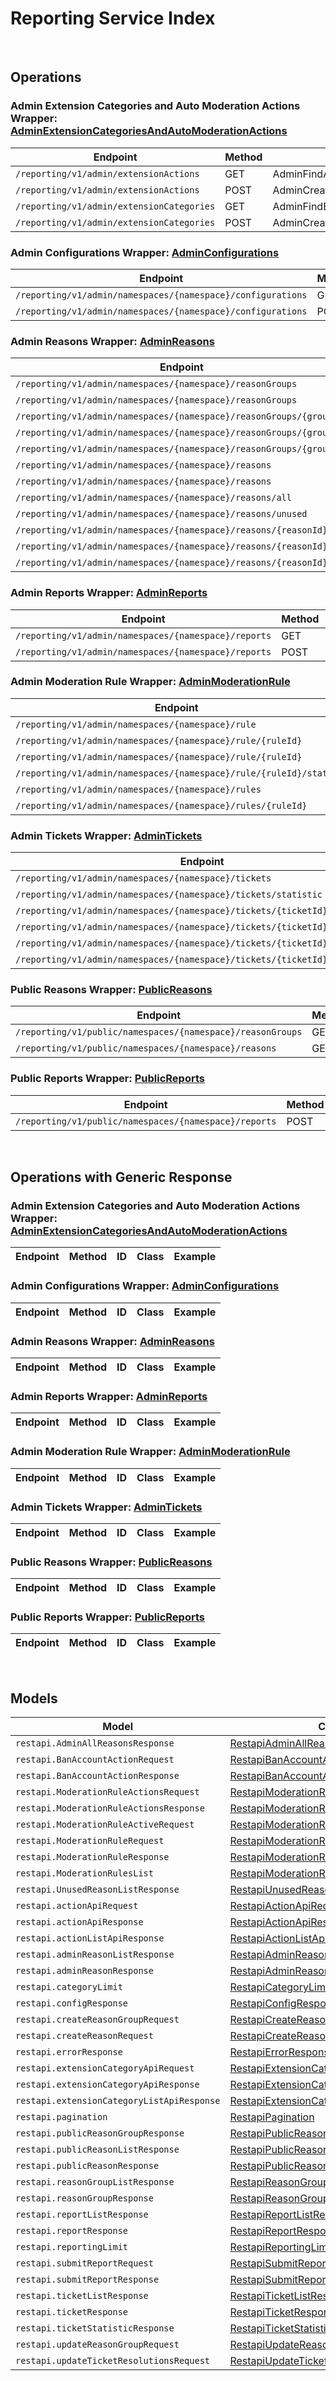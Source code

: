 # Reporting Service Index

&nbsp;

## Operations

### Admin Extension Categories and Auto Moderation Actions Wrapper:  [AdminExtensionCategoriesAndAutoModerationActions](../../AccelByte.Sdk/Api/Reporting/Wrapper/AdminExtensionCategoriesAndAutoModerationActions.cs)
| Endpoint | Method | ID | Class | Example |
|---|---|---|---|---|
| `/reporting/v1/admin/extensionActions` | GET | AdminFindActionList | [AdminFindActionList](../../AccelByte.Sdk/Api/Reporting/Operation/AdminExtensionCategoriesAndAutoModerationActions/AdminFindActionList.cs) | [AdminFindActionList](../../samples/AccelByte.Sdk.Sample.Cli/ApiCommand/Reporting/AdminExtensionCategoriesAndAutoModerationActions/AdminFindActionList.cs) |
| `/reporting/v1/admin/extensionActions` | POST | AdminCreateModAction | [AdminCreateModAction](../../AccelByte.Sdk/Api/Reporting/Operation/AdminExtensionCategoriesAndAutoModerationActions/AdminCreateModAction.cs) | [AdminCreateModAction](../../samples/AccelByte.Sdk.Sample.Cli/ApiCommand/Reporting/AdminExtensionCategoriesAndAutoModerationActions/AdminCreateModAction.cs) |
| `/reporting/v1/admin/extensionCategories` | GET | AdminFindExtensionCategoryList | [AdminFindExtensionCategoryList](../../AccelByte.Sdk/Api/Reporting/Operation/AdminExtensionCategoriesAndAutoModerationActions/AdminFindExtensionCategoryList.cs) | [AdminFindExtensionCategoryList](../../samples/AccelByte.Sdk.Sample.Cli/ApiCommand/Reporting/AdminExtensionCategoriesAndAutoModerationActions/AdminFindExtensionCategoryList.cs) |
| `/reporting/v1/admin/extensionCategories` | POST | AdminCreateExtensionCategory | [AdminCreateExtensionCategory](../../AccelByte.Sdk/Api/Reporting/Operation/AdminExtensionCategoriesAndAutoModerationActions/AdminCreateExtensionCategory.cs) | [AdminCreateExtensionCategory](../../samples/AccelByte.Sdk.Sample.Cli/ApiCommand/Reporting/AdminExtensionCategoriesAndAutoModerationActions/AdminCreateExtensionCategory.cs) |

### Admin Configurations Wrapper:  [AdminConfigurations](../../AccelByte.Sdk/Api/Reporting/Wrapper/AdminConfigurations.cs)
| Endpoint | Method | ID | Class | Example |
|---|---|---|---|---|
| `/reporting/v1/admin/namespaces/{namespace}/configurations` | GET | Get | [Get](../../AccelByte.Sdk/Api/Reporting/Operation/AdminConfigurations/Get.cs) | [Get](../../samples/AccelByte.Sdk.Sample.Cli/ApiCommand/Reporting/AdminConfigurations/Get.cs) |
| `/reporting/v1/admin/namespaces/{namespace}/configurations` | POST | Upsert | [Upsert](../../AccelByte.Sdk/Api/Reporting/Operation/AdminConfigurations/Upsert.cs) | [Upsert](../../samples/AccelByte.Sdk.Sample.Cli/ApiCommand/Reporting/AdminConfigurations/Upsert.cs) |

### Admin Reasons Wrapper:  [AdminReasons](../../AccelByte.Sdk/Api/Reporting/Wrapper/AdminReasons.cs)
| Endpoint | Method | ID | Class | Example |
|---|---|---|---|---|
| `/reporting/v1/admin/namespaces/{namespace}/reasonGroups` | GET | AdminListReasonGroups | [AdminListReasonGroups](../../AccelByte.Sdk/Api/Reporting/Operation/AdminReasons/AdminListReasonGroups.cs) | [AdminListReasonGroups](../../samples/AccelByte.Sdk.Sample.Cli/ApiCommand/Reporting/AdminReasons/AdminListReasonGroups.cs) |
| `/reporting/v1/admin/namespaces/{namespace}/reasonGroups` | POST | CreateReasonGroup | [CreateReasonGroup](../../AccelByte.Sdk/Api/Reporting/Operation/AdminReasons/CreateReasonGroup.cs) | [CreateReasonGroup](../../samples/AccelByte.Sdk.Sample.Cli/ApiCommand/Reporting/AdminReasons/CreateReasonGroup.cs) |
| `/reporting/v1/admin/namespaces/{namespace}/reasonGroups/{groupId}` | GET | GetReasonGroup | [GetReasonGroup](../../AccelByte.Sdk/Api/Reporting/Operation/AdminReasons/GetReasonGroup.cs) | [GetReasonGroup](../../samples/AccelByte.Sdk.Sample.Cli/ApiCommand/Reporting/AdminReasons/GetReasonGroup.cs) |
| `/reporting/v1/admin/namespaces/{namespace}/reasonGroups/{groupId}` | DELETE | DeleteReasonGroup | [DeleteReasonGroup](../../AccelByte.Sdk/Api/Reporting/Operation/AdminReasons/DeleteReasonGroup.cs) | [DeleteReasonGroup](../../samples/AccelByte.Sdk.Sample.Cli/ApiCommand/Reporting/AdminReasons/DeleteReasonGroup.cs) |
| `/reporting/v1/admin/namespaces/{namespace}/reasonGroups/{groupId}` | PATCH | UpdateReasonGroup | [UpdateReasonGroup](../../AccelByte.Sdk/Api/Reporting/Operation/AdminReasons/UpdateReasonGroup.cs) | [UpdateReasonGroup](../../samples/AccelByte.Sdk.Sample.Cli/ApiCommand/Reporting/AdminReasons/UpdateReasonGroup.cs) |
| `/reporting/v1/admin/namespaces/{namespace}/reasons` | GET | AdminGetReasons | [AdminGetReasons](../../AccelByte.Sdk/Api/Reporting/Operation/AdminReasons/AdminGetReasons.cs) | [AdminGetReasons](../../samples/AccelByte.Sdk.Sample.Cli/ApiCommand/Reporting/AdminReasons/AdminGetReasons.cs) |
| `/reporting/v1/admin/namespaces/{namespace}/reasons` | POST | CreateReason | [CreateReason](../../AccelByte.Sdk/Api/Reporting/Operation/AdminReasons/CreateReason.cs) | [CreateReason](../../samples/AccelByte.Sdk.Sample.Cli/ApiCommand/Reporting/AdminReasons/CreateReason.cs) |
| `/reporting/v1/admin/namespaces/{namespace}/reasons/all` | GET | AdminGetAllReasons | [AdminGetAllReasons](../../AccelByte.Sdk/Api/Reporting/Operation/AdminReasons/AdminGetAllReasons.cs) | [AdminGetAllReasons](../../samples/AccelByte.Sdk.Sample.Cli/ApiCommand/Reporting/AdminReasons/AdminGetAllReasons.cs) |
| `/reporting/v1/admin/namespaces/{namespace}/reasons/unused` | GET | AdminGetUnusedReasons | [AdminGetUnusedReasons](../../AccelByte.Sdk/Api/Reporting/Operation/AdminReasons/AdminGetUnusedReasons.cs) | [AdminGetUnusedReasons](../../samples/AccelByte.Sdk.Sample.Cli/ApiCommand/Reporting/AdminReasons/AdminGetUnusedReasons.cs) |
| `/reporting/v1/admin/namespaces/{namespace}/reasons/{reasonId}` | GET | AdminGetReason | [AdminGetReason](../../AccelByte.Sdk/Api/Reporting/Operation/AdminReasons/AdminGetReason.cs) | [AdminGetReason](../../samples/AccelByte.Sdk.Sample.Cli/ApiCommand/Reporting/AdminReasons/AdminGetReason.cs) |
| `/reporting/v1/admin/namespaces/{namespace}/reasons/{reasonId}` | DELETE | DeleteReason | [DeleteReason](../../AccelByte.Sdk/Api/Reporting/Operation/AdminReasons/DeleteReason.cs) | [DeleteReason](../../samples/AccelByte.Sdk.Sample.Cli/ApiCommand/Reporting/AdminReasons/DeleteReason.cs) |
| `/reporting/v1/admin/namespaces/{namespace}/reasons/{reasonId}` | PATCH | UpdateReason | [UpdateReason](../../AccelByte.Sdk/Api/Reporting/Operation/AdminReasons/UpdateReason.cs) | [UpdateReason](../../samples/AccelByte.Sdk.Sample.Cli/ApiCommand/Reporting/AdminReasons/UpdateReason.cs) |

### Admin Reports Wrapper:  [AdminReports](../../AccelByte.Sdk/Api/Reporting/Wrapper/AdminReports.cs)
| Endpoint | Method | ID | Class | Example |
|---|---|---|---|---|
| `/reporting/v1/admin/namespaces/{namespace}/reports` | GET | ListReports | [ListReports](../../AccelByte.Sdk/Api/Reporting/Operation/AdminReports/ListReports.cs) | [ListReports](../../samples/AccelByte.Sdk.Sample.Cli/ApiCommand/Reporting/AdminReports/ListReports.cs) |
| `/reporting/v1/admin/namespaces/{namespace}/reports` | POST | AdminSubmitReport | [AdminSubmitReport](../../AccelByte.Sdk/Api/Reporting/Operation/AdminReports/AdminSubmitReport.cs) | [AdminSubmitReport](../../samples/AccelByte.Sdk.Sample.Cli/ApiCommand/Reporting/AdminReports/AdminSubmitReport.cs) |

### Admin Moderation Rule Wrapper:  [AdminModerationRule](../../AccelByte.Sdk/Api/Reporting/Wrapper/AdminModerationRule.cs)
| Endpoint | Method | ID | Class | Example |
|---|---|---|---|---|
| `/reporting/v1/admin/namespaces/{namespace}/rule` | POST | CreateModerationRule | [CreateModerationRule](../../AccelByte.Sdk/Api/Reporting/Operation/AdminModerationRule/CreateModerationRule.cs) | [CreateModerationRule](../../samples/AccelByte.Sdk.Sample.Cli/ApiCommand/Reporting/AdminModerationRule/CreateModerationRule.cs) |
| `/reporting/v1/admin/namespaces/{namespace}/rule/{ruleId}` | PUT | UpdateModerationRule | [UpdateModerationRule](../../AccelByte.Sdk/Api/Reporting/Operation/AdminModerationRule/UpdateModerationRule.cs) | [UpdateModerationRule](../../samples/AccelByte.Sdk.Sample.Cli/ApiCommand/Reporting/AdminModerationRule/UpdateModerationRule.cs) |
| `/reporting/v1/admin/namespaces/{namespace}/rule/{ruleId}` | DELETE | DeleteModerationRule | [DeleteModerationRule](../../AccelByte.Sdk/Api/Reporting/Operation/AdminModerationRule/DeleteModerationRule.cs) | [DeleteModerationRule](../../samples/AccelByte.Sdk.Sample.Cli/ApiCommand/Reporting/AdminModerationRule/DeleteModerationRule.cs) |
| `/reporting/v1/admin/namespaces/{namespace}/rule/{ruleId}/status` | PUT | UpdateModerationRuleStatus | [UpdateModerationRuleStatus](../../AccelByte.Sdk/Api/Reporting/Operation/AdminModerationRule/UpdateModerationRuleStatus.cs) | [UpdateModerationRuleStatus](../../samples/AccelByte.Sdk.Sample.Cli/ApiCommand/Reporting/AdminModerationRule/UpdateModerationRuleStatus.cs) |
| `/reporting/v1/admin/namespaces/{namespace}/rules` | GET | GetModerationRules | [GetModerationRules](../../AccelByte.Sdk/Api/Reporting/Operation/AdminModerationRule/GetModerationRules.cs) | [GetModerationRules](../../samples/AccelByte.Sdk.Sample.Cli/ApiCommand/Reporting/AdminModerationRule/GetModerationRules.cs) |
| `/reporting/v1/admin/namespaces/{namespace}/rules/{ruleId}` | GET | GetModerationRuleDetails | [GetModerationRuleDetails](../../AccelByte.Sdk/Api/Reporting/Operation/AdminModerationRule/GetModerationRuleDetails.cs) | [GetModerationRuleDetails](../../samples/AccelByte.Sdk.Sample.Cli/ApiCommand/Reporting/AdminModerationRule/GetModerationRuleDetails.cs) |

### Admin Tickets Wrapper:  [AdminTickets](../../AccelByte.Sdk/Api/Reporting/Wrapper/AdminTickets.cs)
| Endpoint | Method | ID | Class | Example |
|---|---|---|---|---|
| `/reporting/v1/admin/namespaces/{namespace}/tickets` | GET | ListTickets | [ListTickets](../../AccelByte.Sdk/Api/Reporting/Operation/AdminTickets/ListTickets.cs) | [ListTickets](../../samples/AccelByte.Sdk.Sample.Cli/ApiCommand/Reporting/AdminTickets/ListTickets.cs) |
| `/reporting/v1/admin/namespaces/{namespace}/tickets/statistic` | GET | TicketStatistic | [TicketStatistic](../../AccelByte.Sdk/Api/Reporting/Operation/AdminTickets/TicketStatistic.cs) | [TicketStatistic](../../samples/AccelByte.Sdk.Sample.Cli/ApiCommand/Reporting/AdminTickets/TicketStatistic.cs) |
| `/reporting/v1/admin/namespaces/{namespace}/tickets/{ticketId}` | GET | GetTicketDetail | [GetTicketDetail](../../AccelByte.Sdk/Api/Reporting/Operation/AdminTickets/GetTicketDetail.cs) | [GetTicketDetail](../../samples/AccelByte.Sdk.Sample.Cli/ApiCommand/Reporting/AdminTickets/GetTicketDetail.cs) |
| `/reporting/v1/admin/namespaces/{namespace}/tickets/{ticketId}` | DELETE | DeleteTicket | [DeleteTicket](../../AccelByte.Sdk/Api/Reporting/Operation/AdminTickets/DeleteTicket.cs) | [DeleteTicket](../../samples/AccelByte.Sdk.Sample.Cli/ApiCommand/Reporting/AdminTickets/DeleteTicket.cs) |
| `/reporting/v1/admin/namespaces/{namespace}/tickets/{ticketId}/reports` | GET | GetReportsByTicket | [GetReportsByTicket](../../AccelByte.Sdk/Api/Reporting/Operation/AdminTickets/GetReportsByTicket.cs) | [GetReportsByTicket](../../samples/AccelByte.Sdk.Sample.Cli/ApiCommand/Reporting/AdminTickets/GetReportsByTicket.cs) |
| `/reporting/v1/admin/namespaces/{namespace}/tickets/{ticketId}/resolutions` | POST | UpdateTicketResolutions | [UpdateTicketResolutions](../../AccelByte.Sdk/Api/Reporting/Operation/AdminTickets/UpdateTicketResolutions.cs) | [UpdateTicketResolutions](../../samples/AccelByte.Sdk.Sample.Cli/ApiCommand/Reporting/AdminTickets/UpdateTicketResolutions.cs) |

### Public Reasons Wrapper:  [PublicReasons](../../AccelByte.Sdk/Api/Reporting/Wrapper/PublicReasons.cs)
| Endpoint | Method | ID | Class | Example |
|---|---|---|---|---|
| `/reporting/v1/public/namespaces/{namespace}/reasonGroups` | GET | PublicListReasonGroups | [PublicListReasonGroups](../../AccelByte.Sdk/Api/Reporting/Operation/PublicReasons/PublicListReasonGroups.cs) | [PublicListReasonGroups](../../samples/AccelByte.Sdk.Sample.Cli/ApiCommand/Reporting/PublicReasons/PublicListReasonGroups.cs) |
| `/reporting/v1/public/namespaces/{namespace}/reasons` | GET | PublicGetReasons | [PublicGetReasons](../../AccelByte.Sdk/Api/Reporting/Operation/PublicReasons/PublicGetReasons.cs) | [PublicGetReasons](../../samples/AccelByte.Sdk.Sample.Cli/ApiCommand/Reporting/PublicReasons/PublicGetReasons.cs) |

### Public Reports Wrapper:  [PublicReports](../../AccelByte.Sdk/Api/Reporting/Wrapper/PublicReports.cs)
| Endpoint | Method | ID | Class | Example |
|---|---|---|---|---|
| `/reporting/v1/public/namespaces/{namespace}/reports` | POST | SubmitReport | [SubmitReport](../../AccelByte.Sdk/Api/Reporting/Operation/PublicReports/SubmitReport.cs) | [SubmitReport](../../samples/AccelByte.Sdk.Sample.Cli/ApiCommand/Reporting/PublicReports/SubmitReport.cs) |


&nbsp;

## Operations with Generic Response

### Admin Extension Categories and Auto Moderation Actions Wrapper:  [AdminExtensionCategoriesAndAutoModerationActions](../../AccelByte.Sdk/Api/Reporting/Wrapper/AdminExtensionCategoriesAndAutoModerationActions.cs)
| Endpoint | Method | ID | Class | Example |
|---|---|---|---|---|

### Admin Configurations Wrapper:  [AdminConfigurations](../../AccelByte.Sdk/Api/Reporting/Wrapper/AdminConfigurations.cs)
| Endpoint | Method | ID | Class | Example |
|---|---|---|---|---|

### Admin Reasons Wrapper:  [AdminReasons](../../AccelByte.Sdk/Api/Reporting/Wrapper/AdminReasons.cs)
| Endpoint | Method | ID | Class | Example |
|---|---|---|---|---|

### Admin Reports Wrapper:  [AdminReports](../../AccelByte.Sdk/Api/Reporting/Wrapper/AdminReports.cs)
| Endpoint | Method | ID | Class | Example |
|---|---|---|---|---|

### Admin Moderation Rule Wrapper:  [AdminModerationRule](../../AccelByte.Sdk/Api/Reporting/Wrapper/AdminModerationRule.cs)
| Endpoint | Method | ID | Class | Example |
|---|---|---|---|---|

### Admin Tickets Wrapper:  [AdminTickets](../../AccelByte.Sdk/Api/Reporting/Wrapper/AdminTickets.cs)
| Endpoint | Method | ID | Class | Example |
|---|---|---|---|---|

### Public Reasons Wrapper:  [PublicReasons](../../AccelByte.Sdk/Api/Reporting/Wrapper/PublicReasons.cs)
| Endpoint | Method | ID | Class | Example |
|---|---|---|---|---|

### Public Reports Wrapper:  [PublicReports](../../AccelByte.Sdk/Api/Reporting/Wrapper/PublicReports.cs)
| Endpoint | Method | ID | Class | Example |
|---|---|---|---|---|


&nbsp;

## Models

| Model | Class |
|---|---|
| `restapi.AdminAllReasonsResponse` | [RestapiAdminAllReasonsResponse](../../AccelByte.Sdk/Api/Reporting/Model/RestapiAdminAllReasonsResponse.cs) |
| `restapi.BanAccountActionRequest` | [RestapiBanAccountActionRequest](../../AccelByte.Sdk/Api/Reporting/Model/RestapiBanAccountActionRequest.cs) |
| `restapi.BanAccountActionResponse` | [RestapiBanAccountActionResponse](../../AccelByte.Sdk/Api/Reporting/Model/RestapiBanAccountActionResponse.cs) |
| `restapi.ModerationRuleActionsRequest` | [RestapiModerationRuleActionsRequest](../../AccelByte.Sdk/Api/Reporting/Model/RestapiModerationRuleActionsRequest.cs) |
| `restapi.ModerationRuleActionsResponse` | [RestapiModerationRuleActionsResponse](../../AccelByte.Sdk/Api/Reporting/Model/RestapiModerationRuleActionsResponse.cs) |
| `restapi.ModerationRuleActiveRequest` | [RestapiModerationRuleActiveRequest](../../AccelByte.Sdk/Api/Reporting/Model/RestapiModerationRuleActiveRequest.cs) |
| `restapi.ModerationRuleRequest` | [RestapiModerationRuleRequest](../../AccelByte.Sdk/Api/Reporting/Model/RestapiModerationRuleRequest.cs) |
| `restapi.ModerationRuleResponse` | [RestapiModerationRuleResponse](../../AccelByte.Sdk/Api/Reporting/Model/RestapiModerationRuleResponse.cs) |
| `restapi.ModerationRulesList` | [RestapiModerationRulesList](../../AccelByte.Sdk/Api/Reporting/Model/RestapiModerationRulesList.cs) |
| `restapi.UnusedReasonListResponse` | [RestapiUnusedReasonListResponse](../../AccelByte.Sdk/Api/Reporting/Model/RestapiUnusedReasonListResponse.cs) |
| `restapi.actionApiRequest` | [RestapiActionApiRequest](../../AccelByte.Sdk/Api/Reporting/Model/RestapiActionApiRequest.cs) |
| `restapi.actionApiResponse` | [RestapiActionApiResponse](../../AccelByte.Sdk/Api/Reporting/Model/RestapiActionApiResponse.cs) |
| `restapi.actionListApiResponse` | [RestapiActionListApiResponse](../../AccelByte.Sdk/Api/Reporting/Model/RestapiActionListApiResponse.cs) |
| `restapi.adminReasonListResponse` | [RestapiAdminReasonListResponse](../../AccelByte.Sdk/Api/Reporting/Model/RestapiAdminReasonListResponse.cs) |
| `restapi.adminReasonResponse` | [RestapiAdminReasonResponse](../../AccelByte.Sdk/Api/Reporting/Model/RestapiAdminReasonResponse.cs) |
| `restapi.categoryLimit` | [RestapiCategoryLimit](../../AccelByte.Sdk/Api/Reporting/Model/RestapiCategoryLimit.cs) |
| `restapi.configResponse` | [RestapiConfigResponse](../../AccelByte.Sdk/Api/Reporting/Model/RestapiConfigResponse.cs) |
| `restapi.createReasonGroupRequest` | [RestapiCreateReasonGroupRequest](../../AccelByte.Sdk/Api/Reporting/Model/RestapiCreateReasonGroupRequest.cs) |
| `restapi.createReasonRequest` | [RestapiCreateReasonRequest](../../AccelByte.Sdk/Api/Reporting/Model/RestapiCreateReasonRequest.cs) |
| `restapi.errorResponse` | [RestapiErrorResponse](../../AccelByte.Sdk/Api/Reporting/Model/RestapiErrorResponse.cs) |
| `restapi.extensionCategoryApiRequest` | [RestapiExtensionCategoryApiRequest](../../AccelByte.Sdk/Api/Reporting/Model/RestapiExtensionCategoryApiRequest.cs) |
| `restapi.extensionCategoryApiResponse` | [RestapiExtensionCategoryApiResponse](../../AccelByte.Sdk/Api/Reporting/Model/RestapiExtensionCategoryApiResponse.cs) |
| `restapi.extensionCategoryListApiResponse` | [RestapiExtensionCategoryListApiResponse](../../AccelByte.Sdk/Api/Reporting/Model/RestapiExtensionCategoryListApiResponse.cs) |
| `restapi.pagination` | [RestapiPagination](../../AccelByte.Sdk/Api/Reporting/Model/RestapiPagination.cs) |
| `restapi.publicReasonGroupResponse` | [RestapiPublicReasonGroupResponse](../../AccelByte.Sdk/Api/Reporting/Model/RestapiPublicReasonGroupResponse.cs) |
| `restapi.publicReasonListResponse` | [RestapiPublicReasonListResponse](../../AccelByte.Sdk/Api/Reporting/Model/RestapiPublicReasonListResponse.cs) |
| `restapi.publicReasonResponse` | [RestapiPublicReasonResponse](../../AccelByte.Sdk/Api/Reporting/Model/RestapiPublicReasonResponse.cs) |
| `restapi.reasonGroupListResponse` | [RestapiReasonGroupListResponse](../../AccelByte.Sdk/Api/Reporting/Model/RestapiReasonGroupListResponse.cs) |
| `restapi.reasonGroupResponse` | [RestapiReasonGroupResponse](../../AccelByte.Sdk/Api/Reporting/Model/RestapiReasonGroupResponse.cs) |
| `restapi.reportListResponse` | [RestapiReportListResponse](../../AccelByte.Sdk/Api/Reporting/Model/RestapiReportListResponse.cs) |
| `restapi.reportResponse` | [RestapiReportResponse](../../AccelByte.Sdk/Api/Reporting/Model/RestapiReportResponse.cs) |
| `restapi.reportingLimit` | [RestapiReportingLimit](../../AccelByte.Sdk/Api/Reporting/Model/RestapiReportingLimit.cs) |
| `restapi.submitReportRequest` | [RestapiSubmitReportRequest](../../AccelByte.Sdk/Api/Reporting/Model/RestapiSubmitReportRequest.cs) |
| `restapi.submitReportResponse` | [RestapiSubmitReportResponse](../../AccelByte.Sdk/Api/Reporting/Model/RestapiSubmitReportResponse.cs) |
| `restapi.ticketListResponse` | [RestapiTicketListResponse](../../AccelByte.Sdk/Api/Reporting/Model/RestapiTicketListResponse.cs) |
| `restapi.ticketResponse` | [RestapiTicketResponse](../../AccelByte.Sdk/Api/Reporting/Model/RestapiTicketResponse.cs) |
| `restapi.ticketStatisticResponse` | [RestapiTicketStatisticResponse](../../AccelByte.Sdk/Api/Reporting/Model/RestapiTicketStatisticResponse.cs) |
| `restapi.updateReasonGroupRequest` | [RestapiUpdateReasonGroupRequest](../../AccelByte.Sdk/Api/Reporting/Model/RestapiUpdateReasonGroupRequest.cs) |
| `restapi.updateTicketResolutionsRequest` | [RestapiUpdateTicketResolutionsRequest](../../AccelByte.Sdk/Api/Reporting/Model/RestapiUpdateTicketResolutionsRequest.cs) |
